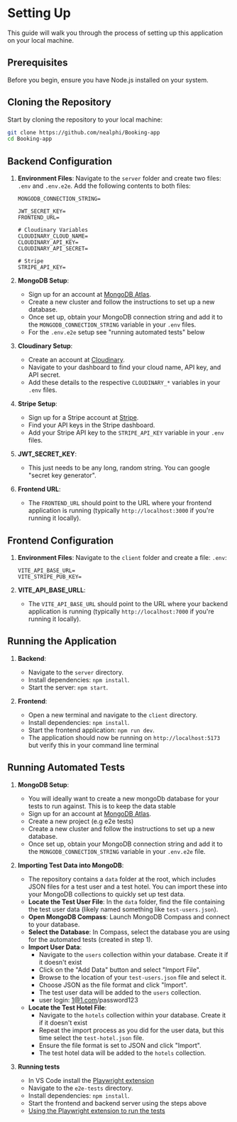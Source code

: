 # Setting Up 
This guide will walk you through the process of setting up this application on your local machine.

## Prerequisites

Before you begin, ensure you have Node.js installed on your system.

## Cloning the Repository

Start by cloning the repository to your local machine:

```bash
git clone https://github.com/nealphi/Booking-app
cd Booking-app
```

## Backend Configuration

1. **Environment Files**: Navigate to the `server` folder and create two files: `.env` and `.env.e2e`. Add the following contents to both files:

    ```plaintext
    MONGODB_CONNECTION_STRING=

    JWT_SECRET_KEY=
    FRONTEND_URL=

    # Cloudinary Variables
    CLOUDINARY_CLOUD_NAME=
    CLOUDINARY_API_KEY=
    CLOUDINARY_API_SECRET=

    # Stripe
    STRIPE_API_KEY=
    ```

2. **MongoDB Setup**: 
    - Sign up for an account at [MongoDB Atlas](https://www.mongodb.com/cloud/atlas).
    - Create a new cluster and follow the instructions to set up a new database.
    - Once set up, obtain your MongoDB connection string and add it to the `MONGODB_CONNECTION_STRING` variable in your `.env` files.
    - For the `.env.e2e` setup see "running automated tests" below

3. **Cloudinary Setup**:
    - Create an account at [Cloudinary](https://cloudinary.com/).
    - Navigate to your dashboard to find your cloud name, API key, and API secret.
    - Add these details to the respective `CLOUDINARY_*` variables in your `.env` files.

4. **Stripe Setup**:
    - Sign up for a Stripe account at [Stripe](https://stripe.com/).
    - Find your API keys in the Stripe dashboard.
    - Add your Stripe API key to the `STRIPE_API_KEY` variable in your `.env` files.
  
5. **JWT_SECRET_KEY**:
    - This just needs to be any long, random string. You can google "secret key generator".

7. **Frontend URL**:
    - The `FRONTEND_URL` should point to the URL where your frontend application is running (typically `http://localhost:3000` if you're running it locally).
  

## Frontend Configuration

1. **Environment Files**: Navigate to the `client` folder and create a file: `.env`:

    ```plaintext
    VITE_API_BASE_URL=
    VITE_STRIPE_PUB_KEY=
    ```

5. **VITE_API_BASE_URLL**:
    - The `VITE_API_BASE_URL` should point to the URL where your backend application is running (typically `http://localhost:7000` if you're running it locally).

## Running the Application

1. **Backend**:
    - Navigate to the `server` directory.
    - Install dependencies: `npm install`.
    - Start the server: `npm start`.

2. **Frontend**:
    - Open a new terminal and navigate to the `client` directory.
    - Install dependencies: `npm install`.
    - Start the frontend application: `npm run dev`.
    - The application should now be running on `http://localhost:5173` but verify this in your command line terminal  


## Running Automated Tests

1. **MongoDB Setup**: 
    - You will ideally want to create a new mongoDb database for your tests to run against. This is to keep the data stable 
    - Sign up for an account at [MongoDB Atlas](https://www.mongodb.com/cloud/atlas).
    - Create a new project (e.g e2e tests)
    - Create a new cluster and follow the instructions to set up a new database.
    - Once set up, obtain your MongoDB connection string and add it to the `MONGODB_CONNECTION_STRING` variable in your `.env.e2e` file.
      
2. **Importing Test Data into MongoDB**:

    - The repository contains a `data` folder at the root, which includes JSON files for a test user and a test hotel. You can import these into your MongoDB collections to quickly set up test data.
    - **Locate the Test User File**: In the `data` folder, find the file containing the test user data (likely named something like `test-users.json`).
    - **Open MongoDB Compass**: Launch MongoDB Compass and connect to your database.
    - **Select the Database**: In Compass, select the database you are using for the automated tests (created in step 1).
    - **Import User Data**:
        - Navigate to the `users` collection within your database. Create it if it doesn't exist
        - Click on the "Add Data" button and select "Import File".
        - Browse to the location of your `test-users.json` file and select it.
        - Choose JSON as the file format and click "Import".
        - The test user data will be added to the `users` collection.
        - user login: 1@1.com/password123
    -  **Locate the Test Hotel File**:
        - Navigate to the `hotels` collection within your database. Create it if it doesn't exist
        - Repeat the import process as you did for the user data, but this time select the `test-hotel.json` file.
        - Ensure the file format is set to JSON and click "Import".
        - The test hotel data will be added to the `hotels` collection.
 
3. **Running tests**    
    - In VS Code install the [Playwright extension](https://marketplace.visualstudio.com/items?itemName=ms-playwright.playwright)
    - Navigate to the `e2e-tests` directory.
    - Install dependencies: `npm install`.
    - Start the frontend and backend server using the steps above
    - [Using the Playwright extension to run the tests](https://playwright.dev/docs/getting-started-vscode#running-tests)
